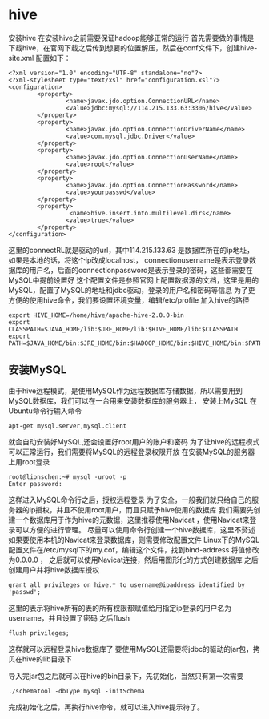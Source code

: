 # hive
安装hive
在安装hive之前需要保证hadoop能够正常的运行
首先需要做的事情是下载hive，在官网下载之后传到想要的位置解压，然后在conf文件下，创建hive-site.xml
配置如下：
```
<?xml version="1.0" encoding="UTF-8" standalone="no"?>
<?xml-stylesheet type="text/xsl" href="configuration.xsl"?>
<configuration>
        <property>
                <name>javax.jdo.option.ConnectionURL</name>
                <value>jdbc:mysql://114.215.133.63:3306/hive</value>
        </property>
        <property>
                <name>javax.jdo.option.ConnectionDriverName</name>
                <value>com.mysql.jdbc.Driver</value>
        </property>
        <property>
                <name>javax.jdo.option.ConnectionUserName</name>
                <value>root</value>
        </property>
        <property>
                <name>javax.jdo.option.ConnectionPassword</name>
                <value>yourpasswd</value>
        </property>
        <property>
                 <name>hive.insert.into.multilevel.dirs</name>
                <value>true</value>
        </property>
</configuration>
```
这里的connectRL就是驱动的url，其中114.215.133.63 是数据库所在的ip地址，如果是本地的话，将这个ip改成localhost，
connectionusername是表示登录数据库的用户名，后面的connectionpassword是表示登录的密码，这些都需要在MySQL中提前设置好
这个配置文件是参照官网上配置数据源的文档，这里是用的MySQL，配置了MySQL的地址和jdbc驱动，登录的用户名和密码等信息
为了更方便的使用hive命令，我们要设置环境变量，编辑/etc/profile
加入hive的路径
```
export HIVE_HOME=/home/hive/apache-hive-2.0.0-bin
export CLASSPATH=$JAVA_HOME/lib:$JRE_HOME/lib:$HIVE_HOME/lib:$CLASSPATH
export PATH=$JAVA_HOME/bin:$JRE_HOME/bin:$HADOOP_HOME/bin:$HIVE_HOME/bin:$PATH
```
## 安装MySQL
由于hive远程模式，是使用MySQL作为远程数据库存储数据，所以需要用到MySQL数据库，我们可以在一台用来安装数据库的服务器上，
安装上MySQL
在Ubuntu命令行输入命令
```
apt-get mysql.server,mysql.client
```
就会自动安装好MySQL,还会设置好root用户的账户和密码
为了让hive的远程模式可以正常运行，我们需要将MySQL的远程登录权限开放
在安装MySQL的服务器上用root登录
```
root@lionschen:~# mysql -uroot -p
Enter password:

```
这样进入MySQL命令行之后，授权远程登录
为了安全，一般我们就只给自己的服务器的ip授权，并且不使用root用户，而且只赋予hive使用的数据库
我们需要先创建一个数据库用于作为hive的元数据，这里推荐使用Navicat ，使用Navicat来登录可以方便的进行管理。
尽量可以使用命令行创建一个hive数据库，这里不赘述
如果要使用本机的Navicat来登录数据库，则需要修改配置文件
Linux下的MySQL配置文件在/etc/mysql下的my.cof，编辑这个文件，找到bind-address 将值修改为0.0.0.0 ，
之后就可以使用Navicat连接，然后用图形化的方式创建数据库
之后创建用户并将hive数据库授权
```
grant all privileges on hive.* to username@ipaddress identified by 'passwd';
```
这里的表示将hive所有的表的所有权限都赋值给用指定ip登录的用户名为username，并且设置了密码
之后flush
```
flush privileges;
```
这样就可以远程登录hive数据库了
要使用MySQL还需要将jdbc的驱动的jar包，拷贝在hive的lib目录下

导入完jar包之后就可以在hive的bin目录下，先初始化，当然只有第一次需要
```
./schematool -dbType mysql -initSchema
```
完成初始化之后，再执行hive命令，就可以进入hive提示符了。
